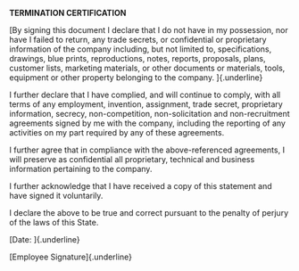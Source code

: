 **TERMINATION CERTIFICATION**

[By signing this document I declare that I do not have in my possession,
nor have I failed to return, any trade secrets, or confidential or
proprietary information of the company including, but not limited to,
specifications, drawings, blue prints, reproductions, notes, reports,
proposals, plans, customer lists, marketing materials, or other
documents or materials, tools, equipment or other property belonging to
the company. ]{.underline}

I further declare that I have complied, and will continue to comply,
with all terms of any employment, invention, assignment, trade secret,
proprietary information, secrecy, non-competition, non-solicitation and
non-recruitment agreements signed by me with the company, including the
reporting of any activities on my part required by any of these
agreements.

I further agree that in compliance with the above-referenced agreements,
I will preserve as confidential all proprietary, technical and business
information pertaining to the company.

I further acknowledge that I have received a copy of this statement and
have signed it voluntarily.

I declare the above to be true and correct pursuant to the penalty of
perjury of the laws of this State.

[Date: ]{.underline}

[Employee Signature]{.underline}
